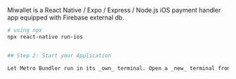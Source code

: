 Miwallet is a React Native / Expo / Express / Node.js iOS payment handler app equipped with Firebase external db.

```bash
# using npx
npx react-native run-ios


## Step 2: Start your Application

Let Metro Bundler run in its _own_ terminal. Open a _new_ terminal from the _root_ of your React Native project.




```
